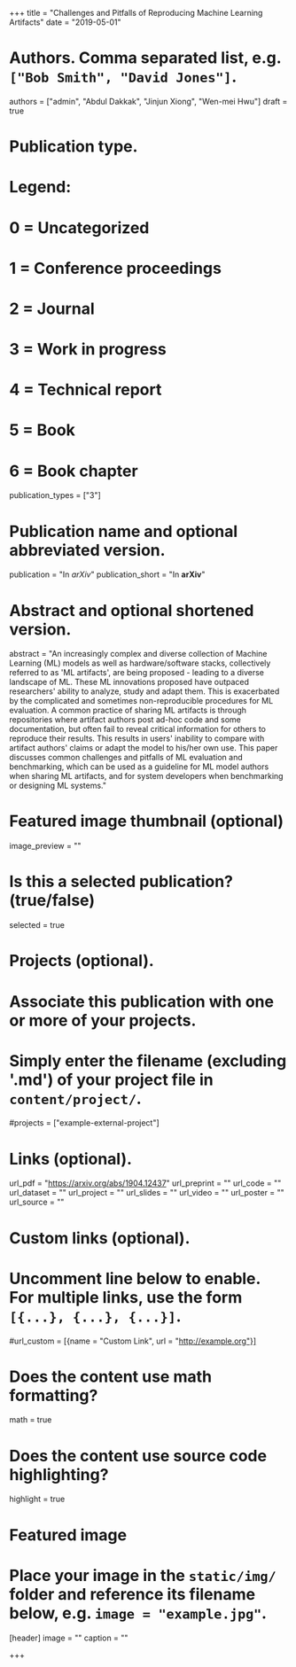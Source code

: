 +++
title = "Challenges and Pitfalls of Reproducing Machine Learning Artifacts"
date = "2019-05-01"
# Authors. Comma separated list, e.g. `["Bob Smith", "David Jones"]`.
authors = ["admin", "Abdul Dakkak", "Jinjun Xiong", "Wen-mei Hwu"]
draft = true

# Publication type.
# Legend:
# 0 = Uncategorized
# 1 = Conference proceedings
# 2 = Journal
# 3 = Work in progress
# 4 = Technical report
# 5 = Book
# 6 = Book chapter
publication_types = ["3"]

# Publication name and optional abbreviated version.
publication = "In *arXiv*"
publication_short = "In **arXiv**"

# Abstract and optional shortened version.
abstract = "An increasingly complex and diverse collection of Machine Learning (ML) models as well as hardware/software stacks, collectively referred to as 'ML artifacts', are being proposed - leading to a diverse landscape of ML. These ML innovations proposed have outpaced researchers' ability to analyze, study and adapt them. This is exacerbated by the complicated and sometimes non-reproducible procedures for ML evaluation. A common practice of sharing ML artifacts is through repositories where artifact authors post ad-hoc code and some documentation, but often fail to reveal critical information for others to reproduce their results. This results in users' inability to compare with artifact authors' claims or adapt the model to his/her own use. This paper discusses common challenges and pitfalls of ML evaluation and benchmarking, which can be used as a guideline for ML model authors when sharing ML artifacts, and for system developers when benchmarking or designing ML systems."

# Featured image thumbnail (optional)
image_preview = ""

# Is this a selected publication? (true/false)
selected = true

# Projects (optional).
#   Associate this publication with one or more of your projects.
#   Simply enter the filename (excluding '.md') of your project file in `content/project/`.
#projects = ["example-external-project"]

# Links (optional).
url_pdf = "https://arxiv.org/abs/1904.12437"
url_preprint = ""
url_code = ""
url_dataset = ""
url_project = ""
url_slides = ""
url_video = ""
url_poster = ""
url_source = ""

# Custom links (optional).
#   Uncomment line below to enable. For multiple links, use the form `[{...}, {...}, {...}]`.
#url_custom = [{name = "Custom Link", url = "http://example.org"}]

# Does the content use math formatting?
math = true

# Does the content use source code highlighting?
highlight = true

# Featured image
# Place your image in the `static/img/` folder and reference its filename below, e.g. `image = "example.jpg"`.
[header]
image = ""
caption = ""

+++
